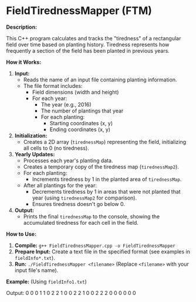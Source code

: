 # FieldTirednessMapper (FTM)

**Description:**

This C++ program calculates and tracks the "tiredness" of a rectangular field over time based on planting history. Tiredness represents how frequently a section of the field has been planted in previous years.

**How it Works:**

1. **Input:**
   - Reads the name of an input file containing planting information.
   - The file format includes:
     - Field dimensions (width and height)
     - For each year:
       - The year (e.g., 2016)
       - The number of plantings that year
       - For each planting:
         - Starting coordinates (x, y)
         - Ending coordinates (x, y)
2. **Initialization:**
   - Creates a 2D array (`tirednessMap`) representing the field, initializing all cells to 0 (no tiredness).
3. **Yearly Updates:**
   - Processes each year's planting data.
   - Creates a temporary copy of the tiredness map (`tirednessMap2`).
   - For each planting:
     - Increments tiredness by 1 in the planted area of `tirednessMap`.
   - After all plantings for the year:
     - Decrements tiredness by 1 in areas that were not planted that year (using `tirednessMap2` for comparison).
     - Ensures tiredness doesn't go below 0.
4. **Output:** 
   - Prints the final `tirednessMap` to the console, showing the accumulated tiredness for each cell in the field.

**How to Use:**

1. **Compile:** `g++ FieldTirednessMapper.cpp -o FieldTirednessMapper`
2. **Prepare Input:** Create a text file in the specified format (see examples in `fieldInfo*.txt`).
3. **Run:** `./FieldTirednessMapper <filename>` (Replace `<filename>` with your input file's name).

**Example:** (Using `fieldInfo1.txt`)

Output:
0 0 0 1 1
0 2 2 1 0
0 2 2 1 0
0 2 2 2 0
0 0 0 0 0
